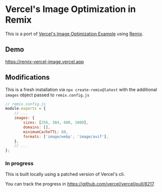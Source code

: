 # Vercel's Image Optimization in Remix

This is a port of [Vercel's Image Optimization Example](https://github.com/vercel/examples/tree/main/build-output-api/image-optimization) using [Remix](https://github.com/remix-run/remix).

## Demo
https://remix-vercel-image.vercel.app


## Modifications
This is a fresh installation via `npx create-remix@latest` with the additional `images` object passed to `remix.config.js`
```js
// remix.config.js
module.exports = {
    // ...
    images: {
        sizes: [256, 384, 600, 1000],
        domains: [],
        minimumCacheTTL: 60,
        formats: ['image/webp', 'image/avif'],
    },
    // ...
};
```

### In progress
This is built locally using a patched version of Vercel's cli.

You can track the progress in https://github.com/vercel/vercel/pull/8217.
